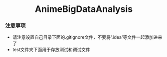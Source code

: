 <h1 align="center">AnimeBigDataAnalysis

### 注意事项

* 请注意设置自己目录下面的.gitignore文件，不要将'.idea'等文件一起添加进来了
* test文件夹下面用于存放测试和调试文件
